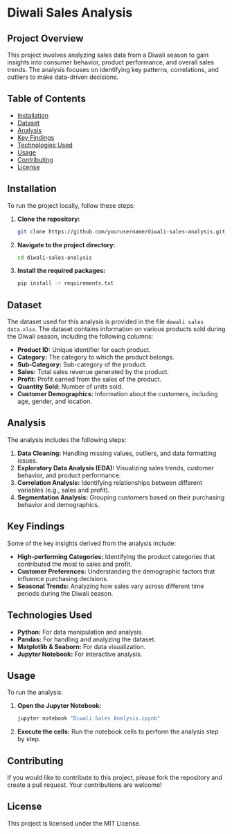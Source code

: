 # Diwali Sales Analysis

## Project Overview
This project involves analyzing sales data from a Diwali season to gain insights into consumer behavior, product performance, and overall sales trends. The analysis focuses on identifying key patterns, correlations, and outliers to make data-driven decisions.

## Table of Contents
- [Installation](#installation)
- [Dataset](#dataset)
- [Analysis](#analysis)
- [Key Findings](#key-findings)
- [Technologies Used](#technologies-used)
- [Usage](#usage)
- [Contributing](#contributing)
- [License](#license)

## Installation
To run the project locally, follow these steps:

1. **Clone the repository:**
   ```bash
   git clone https://github.com/yourusername/diwali-sales-analysis.git
   ```

2. **Navigate to the project directory:**
   ```bash
   cd diwali-sales-analysis
   ```

3. **Install the required packages:**
   ```bash
   pip install -r requirements.txt
   ```

## Dataset
The dataset used for this analysis is provided in the file `dewali sales data.xlsx`. The dataset contains information on various products sold during the Diwali season, including the following columns:

- **Product ID:** Unique identifier for each product.
- **Category:** The category to which the product belongs.
- **Sub-Category:** Sub-category of the product.
- **Sales:** Total sales revenue generated by the product.
- **Profit:** Profit earned from the sales of the product.
- **Quantity Sold:** Number of units sold.
- **Customer Demographics:** Information about the customers, including age, gender, and location.

## Analysis
The analysis includes the following steps:

1. **Data Cleaning:** Handling missing values, outliers, and data formatting issues.
2. **Exploratory Data Analysis (EDA):** Visualizing sales trends, customer behavior, and product performance.
3. **Correlation Analysis:** Identifying relationships between different variables (e.g., sales and profit).
4. **Segmentation Analysis:** Grouping customers based on their purchasing behavior and demographics.

## Key Findings
Some of the key insights derived from the analysis include:

- **High-performing Categories:** Identifying the product categories that contributed the most to sales and profit.
- **Customer Preferences:** Understanding the demographic factors that influence purchasing decisions.
- **Seasonal Trends:** Analyzing how sales vary across different time periods during the Diwali season.

## Technologies Used
- **Python:** For data manipulation and analysis.
- **Pandas:** For handling and analyzing the dataset.
- **Matplotlib & Seaborn:** For data visualization.
- **Jupyter Notebook:** For interactive analysis.

## Usage
To run the analysis:

1. **Open the Jupyter Notebook:**
   ```bash
   jupyter notebook "Diwali Sales Analysis.ipynb"
   ```

2. **Execute the cells:** Run the notebook cells to perform the analysis step by step.

## Contributing
If you would like to contribute to this project, please fork the repository and create a pull request. Your contributions are welcome!

## License
This project is licensed under the MIT License.
```
